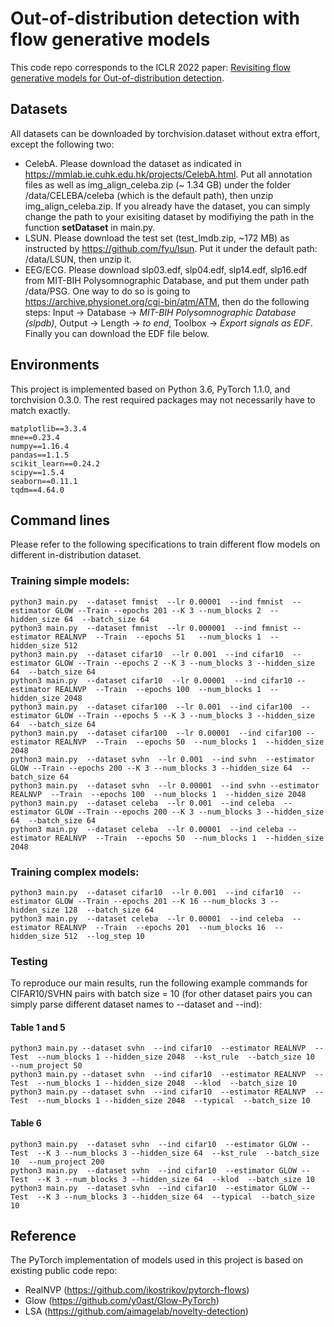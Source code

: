 # Out-of-distribution detection with flow generative models
This code repo corresponds to the ICLR 2022 paper: [Revisiting flow generative models for Out-of-distribution detection](https://openreview.net/forum?id=6y2KBh-0Fd9).  

## Datasets
All datasets can be downloaded by torchvision.dataset without extra effort, except the following two:
+ CelebA. Please download the dataset as indicated in https://mmlab.ie.cuhk.edu.hk/projects/CelebA.html. Put all annotation files as well as img_align_celeba.zip (~ 1.34 GB) under the folder /data/CELEBA/celeba (which is the default path), then unzip img_align_celeba.zip. If you already have the dataset, you can simply change the path to your exisiting dataset by modifiying the path in the function **setDataset** in main.py.  
+ LSUN. Please download the test set (test_lmdb.zip, ~172 MB) as instructed by https://github.com/fyu/lsun. Put it under the default path: /data/LSUN, then unzip it.  
+ EEG/ECG. Please download slp03.edf, slp04.edf, slp14.edf, slp16.edf from MIT-BIH Polysomnographic Database, and put them under path /data/PSG. One way to do so is going to https://archive.physionet.org/cgi-bin/atm/ATM, then do the following steps: Input -> Database -> *MIT-BIH Polysomnographic Database (slpdb)*,  Output -> Length -> *to end*, Toolbox -> *Export signals as EDF*. Finally you can download the EDF file below.   

## Environments
This project is implemented based on Python 3.6, PyTorch 1.1.0, and torchvision 0.3.0.
The rest required packages may not necessarily have to match exactly.  

`matplotlib==3.3.4`  
`mne==0.23.4`  
`numpy==1.16.4`  
`pandas==1.1.5`  
`scikit_learn==0.24.2`  
`scipy==1.5.4`  
`seaborn==0.11.1`  
`tqdm==4.64.0`  

## Command lines
Please refer to the following specifications to train different flow models on different in-distribution dataset.
### Training simple models:  
`python3 main.py  --dataset fmnist  --lr 0.00001  --ind fmnist  --estimator GLOW --Train --epochs 201 --K 3 --num_blocks 2  --hidden_size 64  --batch_size 64`  
`python3 main.py  --dataset fmnist  --lr 0.000001  --ind fmnist --estimator REALNVP  --Train  --epochs 51   --num_blocks 1  --hidden_size 512`  
`python3 main.py  --dataset cifar10  --lr 0.001  --ind cifar10  --estimator GLOW --Train --epochs 2 --K 3 --num_blocks 3 --hidden_size 64  --batch_size 64`  
`python3 main.py  --dataset cifar10  --lr 0.00001  --ind cifar10 --estimator REALNVP  --Train  --epochs 100  --num_blocks 1  --hidden_size 2048`  
`python3 main.py  --dataset cifar100  --lr 0.001  --ind cifar100  --estimator GLOW --Train --epochs 5 --K 3 --num_blocks 3 --hidden_size 64  --batch_size 64`   
`python3 main.py  --dataset cifar100  --lr 0.00001  --ind cifar100 --estimator REALNVP  --Train  --epochs 50  --num_blocks 1  --hidden_size 2048`  
`python3 main.py  --dataset svhn  --lr 0.001  --ind svhn  --estimator GLOW --Train --epochs 200 --K 3 --num_blocks 3 --hidden_size 64  --batch_size 64`   
`python3 main.py  --dataset svhn  --lr 0.00001  --ind svhn --estimator REALNVP  --Train  --epochs 100  --num_blocks 1  --hidden_size 2048`  
`python3 main.py  --dataset celeba  --lr 0.001  --ind celeba  --estimator GLOW --Train --epochs 200 --K 3 --num_blocks 3 --hidden_size 64  --batch_size 64`   
`python3 main.py  --dataset celeba  --lr 0.00001  --ind celeba --estimator REALNVP  --Train  --epochs 50  --num_blocks 1  --hidden_size 2048`  
### Training complex models:
`python3 main.py  --dataset cifar10  --lr 0.001  --ind cifar10  --estimator GLOW --Train --epochs 201 --K 16 --num_blocks 3 --hidden_size 128  --batch_size 64`    
`python3 main.py  --dataset celeba  --lr 0.00001  --ind celeba  --estimator REALNVP  --Train  --epochs 201  --num_blocks 16  --hidden_size 512  --log_step 10`  

### Testing
To reproduce our main results, run the following example commands for CIFAR10/SVHN pairs with batch size = 10 (for other dataset pairs you can simply parse different dataset names to --dataset and --ind):
#### Table 1 and 5
`python3 main.py --dataset svhn  --ind cifar10  --estimator REALNVP  --Test  --num_blocks 1 --hidden_size 2048  --kst_rule  --batch_size 10  --num_project 50`  
`python3 main.py --dataset svhn  --ind cifar10  --estimator REALNVP  --Test  --num_blocks 1 --hidden_size 2048  --klod  --batch_size 10`  
`python3 main.py --dataset svhn  --ind cifar10  --estimator REALNVP  --Test  --num_blocks 1 --hidden_size 2048  --typical  --batch_size 10`  
#### Table 6
`python3 main.py  --dataset svhn  --ind cifar10  --estimator GLOW --Test  --K 3 --num_blocks 3 --hidden_size 64  --kst_rule  --batch_size 10  --num_project 200`  
`python3 main.py  --dataset svhn  --ind cifar10  --estimator GLOW --Test  --K 3 --num_blocks 3 --hidden_size 64  --klod  --batch_size 10`  
`python3 main.py  --dataset svhn  --ind cifar10  --estimator GLOW --Test  --K 3 --num_blocks 3 --hidden_size 64  --typical  --batch_size 10`  


## Reference
The PyTorch implementation of models used in this project is based on existing public code repo:
+ RealNVP (https://github.com/ikostrikov/pytorch-flows)
+ Glow (https://github.com/y0ast/Glow-PyTorch)
+ LSA (https://github.com/aimagelab/novelty-detection)
